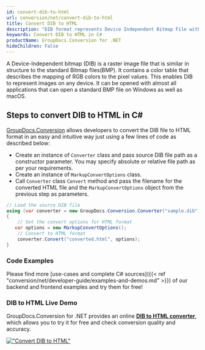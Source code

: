 ```yaml
---
id: convert-dib-to-html
url: conversion/net/convert-dib-to-html
title: Convert DIB to HTML
description: "DIB format represents Device Independent Bitmap File with .dib extension. Learn how to convert DIB to HTML file programmatically in C# language using GroupDocs.Conversion for .NET library."
keywords: Convert DIB to HTML in C#
productName: GroupDocs.Conversion for .NET
hideChildren: False
---
```


A Device-Independent bitmap (DIB) is a raster image file that is similar in structure to the standard Bitmap files(BMP). It contains a color table that describes the mapping of RGB colors to the pixel values. This enables DIB to represent images on any device. It can be opened with almost all applications that can open a standard BMP file on Windows as well as macOS.

## Steps to convert DIB to HTML in C#

[GroupDocs.Conversion](https://products.groupdocs.com/conversion/net) allows developers to convert the DIB file to HTML format in an easy and intuitive way just using a few lines of code as described below:

* Create an instance of `Converter` class and pass source DIB file path as a constructor parameter. You may specify absolute or relative file path as per your requirements. 
* Create an instance of `MarkupConvertOptions` class.
* Call `Converter` class `Convert` method and pass the filename for the converted HTML file and the `MarkupConvertOptions` object from the previous step as parameters.

```csharp
// Load the source DIB file
using (var converter = new GroupDocs.Conversion.Converter("sample.dib"))
{
    // Set the convert options for HTML format
   var options = new MarkupConvertOptions();
    // Convert to HTML format
    converter.Convert("converted.html", options);
}
```

### Code Examples

Please find more [use-cases and complete C# sources]({{< ref "conversion/net/developer-guide/examples-and-demos.md" >}}) of our backend and frontend examples and try them for free!

### DIB to HTML Live Demo

GroupDocs.Conversion for .NET provides an online [**DIB to HTML converter**](https://products.groupdocs.app/conversion/dib-to-html), which allows you to try it for free and check conversion quality and accuracy.

[!["Convert DIB to HTML"](conversion/net/images/convert-to-html/convert-dib-to-html.png)](https://products.groupdocs.app/conversion/dib-to-html)